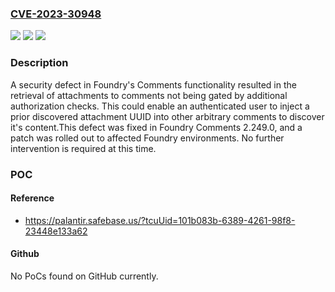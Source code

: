 ### [CVE-2023-30948](https://cve.mitre.org/cgi-bin/cvename.cgi?name=CVE-2023-30948)
![](https://img.shields.io/static/v1?label=Product&message=com.palantir.comments%3Acomments&color=blue)
![](https://img.shields.io/static/v1?label=Version&message=*%3C%202.249.0%20&color=brighgreen)
![](https://img.shields.io/static/v1?label=Vulnerability&message=The%20product%20does%20not%20perform%20or%20incorrectly%20performs%20an%20authorization%20check%20when%20an%20actor%20attempts%20to%20access%20a%20resource%20or%20perform%20an%20action.&color=brighgreen)

### Description

A security defect in Foundry's Comments functionality resulted in the retrieval of attachments to comments not being gated by additional authorization checks. This could enable an authenticated user to inject a prior discovered attachment UUID into other arbitrary comments to discover it's content.This defect was fixed in Foundry Comments 2.249.0, and a patch was rolled out to affected Foundry environments. No further intervention is required at this time.

### POC

#### Reference
- https://palantir.safebase.us/?tcuUid=101b083b-6389-4261-98f8-23448e133a62

#### Github
No PoCs found on GitHub currently.

